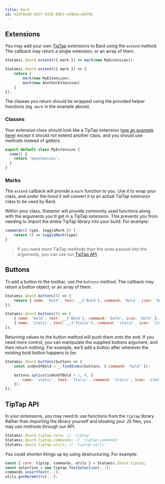 ```yaml
---
title: Bard
id: e2078e40-0b3f-415b-8963-e99b4cc84f02
---
```


## Extensions

You may add your own [TipTap](https://tiptap.scrumpy.io/) extensions to Bard using the `extend` method. The callback may return a single extension, or an array of them.

``` js
Statamic.$bard.extend(({ mark }) => mark(new MyExtension));
```

``` js
Statamic.$bard.extend(({ mark }) => {
    return [
        mark(new MyExtension), 
        mark(new AnotherExtension)
    ]
});
```

The classes you return should be wrapped using the provided helper functions (eg. `mark` in the example above).

### Classes

Your extension class should look like a TipTap extension ([see an example here](https://github.com/scrumpy/tiptap/blob/master/packages/tiptap-extensions/src/marks/Bold.js)) 
except it should not extend another class, and you should use methods instead of getters.

``` js
export default class MyExtension {
  name() {
    return 'myextension';
  }
}
```

### Marks

The `extend` callback will provide a `mark` function to you. Use it to wrap your class, and under the hood it will convert it to an actual TipTap extension class
to be used by Bard.

Within your class, Statamic will provide commonly used functions along with the arguments you'd get in a TipTap extension. This prevents you from needing to
import the entire TipTap library into your build. For example:

``` js
commands({ type, toggleMark }) {
    return () => toggleMark(type)
}
```

> If you need more TipTap methods than the ones passed into the arguments, you can use our [TipTap API](#tiptap-api).

## Buttons

To add a button to the toolbar, use the `buttons` method. The callback may return a button object, or an array of them.

``` js
Statamic.$bard.buttons(() => {
    return { name: 'bold', text: __('Bold'), command: 'bold', icon: 'bold' };
});
```

``` js
Statamic.$bard.buttons(() => [
    { name: 'bold', text: __('Bold'), command: 'bold', icon: 'bold' },
    { name: 'italic', text: __('Italic'), command: 'italic', icon: 'italic' },
]);
```

Returning values to the button method will push them onto the end. If you need more control, you can manipulate the supplied buttons argument, and then return nothing. For example, we'll add a button after wherever the existing bold button happens to be:

``` js
Statamic.$bard.buttons(buttons => {
    const indexOfBold = _.findIndex(buttons, { command: 'bold' });

    buttons.splice(indexOfBold + 1, 0, {
        name: 'italic', text: 'Italic', command: 'italic', icon: 'italic'
    });
});
```

## TipTap API

In your extensions, you may need to use functions from the `tiptap` library. Rather than importing the library yourself and bloating your JS files, you may use methods through our API.

``` js
Statamic.$bard.tiptap.core; // 'tiptap'
Statamic.$bard.tiptap.commands; // 'tiptap-commands'
Statamic.$bard.tiptap.utils; // 'tiptap-utils'
```

You could shorten things up by using destructuring. For example:

``` js
const { core: tiptap, commands, utils } = Statamic.$bard.tiptap;
const selection = new tiptap.TextSelection(...);
commands.insertText(...);
utils.getMarkAttrs(...);
```
